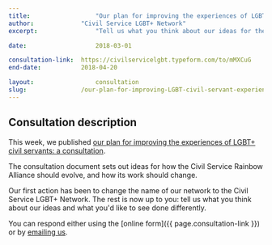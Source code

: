 ```yaml
---
title:  				"Our plan for improving the experiences of LGBT+ civil servants"
author:				"Civil Service LGBT+ Network"
excerpt:	  			"Tell us what you think about our ideas for the future of the Civil Service LGBT+ Network."

date:   				2018-03-01

consultation-link: 	https://civilservicelgbt.typeform.com/to/mMXCuG
end-date: 			2018-04-20

layout: 				consultation
slug:				/our-plan-for-improving-LGBT-civil-servant-experiences
---
```


## Consultation description

This week, we published [our plan for improving the experiences of LGBT+ civil servants: a consultation](/publication/our-plan-for-improving-LGBT-civil-servant-experiences/). 

The consultation document sets out ideas for how the Civil Service Rainbow Alliance should evolve, and how its work should change. 

Our first action has been to change the name of our network to the Civil Service LGBT+ Network. The rest is now up to you: tell us what you think about our ideas and what you'd like to see done differently.

You can respond either using the [online form]({{ page.consultation-link }}) or by [emailing us](mailto:info@civilservice.lgbt).